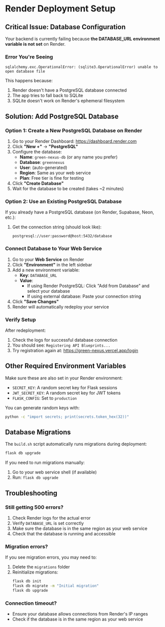 # Render Deployment Setup

## Critical Issue: Database Configuration

Your backend is currently failing because **the DATABASE_URL environment variable is not set** on Render.

### Error You're Seeing
```
sqlalchemy.exc.OperationalError: (sqlite3.OperationalError) unable to open database file
```

This happens because:
1. Render doesn't have a PostgreSQL database connected
2. The app tries to fall back to SQLite
3. SQLite doesn't work on Render's ephemeral filesystem

## Solution: Add PostgreSQL Database

### Option 1: Create a New PostgreSQL Database on Render

1. Go to your Render Dashboard: https://dashboard.render.com
2. Click **"New +"** → **"PostgreSQL"**
3. Configure the database:
   - **Name**: `green-nexus-db` (or any name you prefer)
   - **Database**: `greennexus`
   - **User**: (auto-generated)
   - **Region**: Same as your web service
   - **Plan**: Free tier is fine for testing
4. Click **"Create Database"**
5. Wait for the database to be created (takes ~2 minutes)

### Option 2: Use an Existing PostgreSQL Database

If you already have a PostgreSQL database (on Render, Supabase, Neon, etc.):

1. Get the connection string (should look like):
   ```
   postgresql://user:password@host:5432/database
   ```

### Connect Database to Your Web Service

1. Go to your **Web Service** on Render
2. Click **"Environment"** in the left sidebar
3. Add a new environment variable:
   - **Key**: `DATABASE_URL`
   - **Value**: 
     - If using Render PostgreSQL: Click "Add from Database" and select your database
     - If using external database: Paste your connection string
4. Click **"Save Changes"**
5. Render will automatically redeploy your service

### Verify Setup

After redeployment:
1. Check the logs for successful database connection
2. You should see: `Registering API Blueprints...`
3. Try registration again at: https://green-nexus.vercel.app/login

## Other Required Environment Variables

Make sure these are also set in your Render environment:

- `SECRET_KEY`: A random secret key for Flask sessions
- `JWT_SECRET_KEY`: A random secret key for JWT tokens
- `FLASK_CONFIG`: Set to `production`

You can generate random keys with:
```bash
python -c "import secrets; print(secrets.token_hex(32))"
```

## Database Migrations

The `build.sh` script automatically runs migrations during deployment:
```bash
flask db upgrade
```

If you need to run migrations manually:
1. Go to your web service shell (if available)
2. Run: `flask db upgrade`

## Troubleshooting

### Still getting 500 errors?
1. Check Render logs for the actual error
2. Verify `DATABASE_URL` is set correctly
3. Make sure the database is in the same region as your web service
4. Check that the database is running and accessible

### Migration errors?
If you see migration errors, you may need to:
1. Delete the `migrations` folder
2. Reinitialize migrations:
   ```bash
   flask db init
   flask db migrate -m "Initial migration"
   flask db upgrade
   ```

### Connection timeout?
- Ensure your database allows connections from Render's IP ranges
- Check if the database is in the same region as your web service
